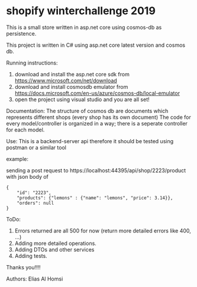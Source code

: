 # shopify winterchallenge 2019
This is a small store written in asp.net core using cosmos-db as persistence.

This project is written in C# using asp.net core latest version and cosmos db.

Running instructions:
1. download and install the asp.net core sdk from https://www.microsoft.com/net/download
2. download and install cosmosdb emulator from https://docs.microsoft.com/en-us/azure/cosmos-db/local-emulator
3. open the project using visual studio and you are all set!

Documentation:
The structure of cosmos db are documents which represents different shops (every shop has its own document)
The code for every model/controller is organized in a way; there is a seperate controller for each model.

Use:
This is a backend-server api therefore it should be tested using postman or a similar tool

example:

sending a post request to https://localhost:44395/api/shop/2223/product
with json body of
```
{
	"id": "2223",
	"products": {"lemons" : {"name": "lemons", "price": 3.14}},
	"orders": null
}
```

ToDo:
1. Errors returned are all 500 for now (return more detailed errors like 400, ...)
2. Adding more detailed operations. 
3. Adding DTOs and other services
4. Adding tests.

Thanks you!!!!


Authors:
Elias Al Homsi
